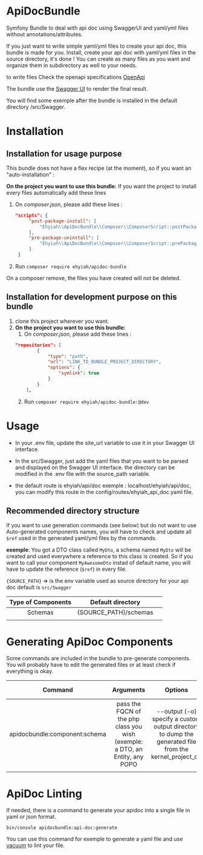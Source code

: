 # ApiDocBundle
Symfony Bundle to deal with api doc using SwaggerUI and yaml/yml files without annotations/attributes.

If you just want to write simple yaml/yml files to create your api doc, this bundle is made for you.
Install, create your api doc with yaml/yml files in the source directory, it's done !
You can create as many files as you want and organize them in subdirectory as well to your needs.

to write files Check the openapi specifications [OpenApi](https://swagger.io/specification/v3/)

The bundle use the [Swagger UI](https://swagger.io/tools/swagger-ui/) to render the final result.

You will find some exemple after the bundle is installed in the default directory /src/Swagger.

# Installation
## Installation for usage purpose
This bundle does not have a flex recipe (at the moment), so if you want an "auto-installation" :

**On the project you want to use this bundle:**
If you want the project to install every files automatically add these lines
1. On *composer.json*, please add these lines :
   ``` json
   "scripts": {
        "post-package-install": [
            "Ehyiah\\ApiDocBundle\\Composer\\ComposerScript::postPackageInstall"
        ],
        "pre-package-uninstall": [
            "Ehyiah\\ApiDocBundle\\Composer\\ComposerScript::prePackageUninstall"
        ]
    }
   ```

2. Run ``composer require ehyiah/apidoc-bundle``

On a composer remove, the files you have created will not be deleted.


## Installation for development purpose on this bundle
1. clone this project wherever you want.
2. **On the project you want to use this bundle:**
    1. On *composer.json*, please add these lines :
   ``` json
   "repositories": [
           {
               "type": "path",
               "url": "LINK_TO_BUNDLE_PROJECT_DIRECTORY",
               "options": {
                   "symlink": true
               }
           }
       ],
   ```
    2. Run ``composer require ehyiah/apidoc-bundle:@dev``

# Usage
- In your .env file, update the site_url variable to use it in your Swagger UI interface.

- In the src/Swagger, just add the yaml files that you want to be parsed and displayed on the Swagger UI interface.
the directory can be modified in the .env file with the source_path variable.

- the default route is ehyiah/api/doc exemple : localhost/ehyiah/api/doc, you can modify this route in the config/routes/ehyiah_api_doc.yaml file.

## Recommended directory structure
If you want to use generation commands (see below) but do not want to use Auto-generated components names, 
you will have to check and update all ``$ref`` used in the generated yaml/yml files by the commands.

**exemple**: You got a DTO class called ``MyDto``, a schema named ``MyDto`` will be created and used everywhere a reference to this class is created. 
So if you want to call your component ``MyAwesomeDto`` instad of default name, you will have to update the reference (``$ref``) in every file.

```{SOURCE_PATH}``` => is the env variable used as source directory for your api doc default is ```src/Swagger```

| Type of Components |   Default directory   |     |
|:------------------:|:---------------------:|:---:|
|      Schemas       | {SOURCE_PATH}/schemas |     |
|                    |                       |     |


# Generating ApiDoc Components
Some commands are included in the bundle to pre-generate components.
You will probably have to edit the generated files or at least check if everything is okay.

|            Command            |                                  Arguments                                   |                                                Options                                                 |                             Generation type                             |
|:-----------------------------:|:----------------------------------------------------------------------------:|:------------------------------------------------------------------------------------------------------:|:-----------------------------------------------------------------------:|
| apidocbundle:component:schema | pass the FQCN of the php class you wish (exemple: a DTO, an Entity, any POPO | --output (-o) specify a custom output directory to dump the generated file from the kernel_project_dir | Generate a [schema](https://swagger.io/specification/v3/#schema-object) |
|                               |                                                                              |                                                                                                        |                                                                         |


# ApiDoc Linting
If needed, there is a command to generate your apidoc into a single file in yaml or json format.

``` bin/console apidocbundle:api-doc:generate ```

You can use this command for exemple to generate a yaml file and use [vacuum](https://quobix.com/vacuum/api/getting-started) to lint your file.
